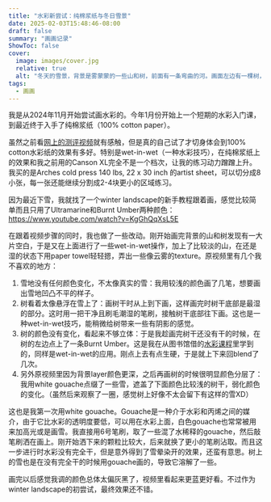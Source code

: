 ```yaml
---
title: "水彩新尝试：纯棉浆纸与冬日雪景"
date: 2025-02-03T15:48:46-08:00
draft: false
summary: "画画记录"
ShowToc: false
cover:
  image: images/cover.jpg
  relative: true
  alt: "冬天的雪景，背景是雾蒙蒙的一些山和树，前面有一条弯曲的河。画面左边有一棵树，整张都是蓝灰色的。"
tags:
  - 画画
---
```


我是从2024年11月开始尝试画水彩的。今年1月份开始上一个短期的水彩入门课，到最近终于入手了纯棉浆纸（100% cotton paper）。

虽然之前看[网上的测评视频](https://www.youtube.com/watch?v=zEC0-PRmw10)就有感触，但是真的自己试了才切身体会到100% cotton水彩纸的效果有多好。特别是wet-in-wet（一种水彩技巧），在纯棉浆纸上的效果和我之前用的Canson XL完全不是一个档次，让我的练习动力蹭蹭上升。我买的是Arches cold press 140 lbs, 22 x 30 inch 的artist sheet，可以切分成8小张，每一张还能继续分割成2-4块更小的区域练习。

因为最近下雪，我就找了一个winter landscape的新手教程跟着画，感觉比较简单而且只用了Ultramarine和Burnt Umber两种颜色： https://www.youtube.com/watch?v=KgGhQqXsL5E

在跟着视频步骤的同时，我也做了一些改动。刚开始画完背景的山和树发现有一大片空白，于是又在上面进行了一些wet-in-wet操作，加上了比较淡的山，在还是湿的状态下用paper towel轻轻摁，弄出一些像云雾的texture。原视频里有几个我不喜欢的地方：

1. 雪地没有任何颜色变化，不太像真实的雪：我用较浅的颜色画了几笔，想要画出雪地凹凸不平的样子。
1. 树看着太像悬浮在雪上了：画树干时从上到下画，这样画完时树干底部是最湿的部分。这时用一把干净且刷毛潮湿的笔刷，接触树干底部往下画。这也是一种wet-in-wet技巧，能稍微给树带来一些有阴影的感觉。
1. 树的颜色没有变化，看起来不够立体：于是我趁画完树干还没有干的时候，在树的左边点上了一条Burnt Umber。这是我在从图书馆借的[水彩课程](https://www.craftsy.com/product/improve-your-paintings-luminous-watercolor-mixing-dvd-streaming)里学到的，同样是wet-in-wet的应用。刚点上去有点生硬，于是就上下来回blend了几次。
1. 另外原视频里因为背景layer颜色更深，之后再画树的时候很明显颜色分层了：我用white gouache点缀了一些雪，遮盖了下面颜色比较浅的树干，弱化颜色的变化。（虽然后来观察了一圈，感觉树上好像不太会留下有这样的雪XD）

这也是我第一次用white gouache。Gouache是一种介于水彩和丙烯之间的媒介，由于它比水彩的透明度要低，可以用在水彩上面，白色gouache也常常被用来加高光或是画雪。我直接用6号笔刷，取了一些混了水稀释的gouache，然后敲笔刷洒在画上。刚开始洒下来的颗粒比较大，后来就换了更小的笔刷沾取。而且这一步进行时水彩没有完全干，但是意外得到了雪晕染开的效果，还蛮有意思。树上的雪也是在没有完全干的时候用gouache画的，导致它溶解了一些。

画完以后感觉我调的颜色总体太偏灰黑了，视频里看起来更蓝更好看。不过作为winter landscape的初尝试，最终效果还不错。
